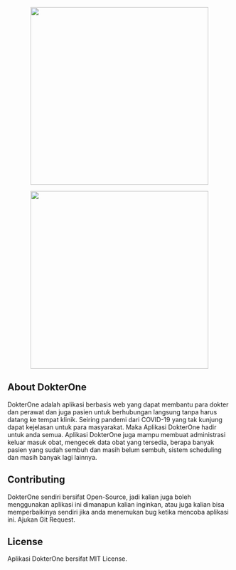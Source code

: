 <p align="center"><a href="https://laravel.com" target="_blank"><img src="https://raw.githubusercontent.com/laravel/art/master/logo-lockup/5%20SVG/2%20CMYK/1%20Full%20Color/laravel-logolockup-cmyk-red.svg" width="400"></a></p>

<p align="center"><a href="#"><img src="https://user-images.githubusercontent.com/40566790/125743825-6fabea4e-d50f-490f-bedd-2f1088718483.png" width="400"></p></a>


## About DokterOne

DokterOne adalah aplikasi berbasis web yang dapat membantu para dokter dan perawat dan juga pasien untuk berhubungan langsung tanpa harus datang ke tempat klinik. Seiring pandemi dari COVID-19 yang tak kunjung dapat kejelasan untuk para masyarakat. Maka Aplikasi DokterOne hadir untuk anda semua. Aplikasi DokterOne juga mampu membuat administrasi keluar masuk obat, mengecek data obat yang tersedia, berapa banyak pasien yang sudah sembuh dan masih belum sembuh, sistem scheduling dan masih banyak lagi lainnya.

## Contributing
DokterOne sendiri bersifat Open-Source, jadi kalian juga boleh menggunakan aplikasi ini dimanapun kalian inginkan, atau juga kalian bisa memperbaikinya sendiri jika anda menemukan bug ketika mencoba aplikasi ini. Ajukan Git Request.

## License

Aplikasi DokterOne bersifat MIT License.
